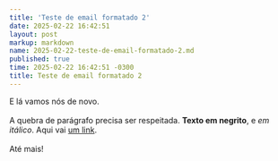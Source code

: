 ```yaml
---
title: 'Teste de email formatado 2'
date: 2025-02-22 16:42:51
layout: post
markup: markdown
name: 2025-02-22-teste-de-email-formatado-2.md
published: true
time: 2025-02-22 16:42:51 -0300
title: Teste de email formatado 2
---
```

<html><head><meta http-equiv="content-type" content="text/html; charset=utf-8"></head><body dir="auto">E lá vamos nós de novo.<div><br></div><div>A quebra de parágrafo precisa ser respeitada. <b>Texto em negrito</b>, e <i>em itálico</i>. Aqui vai&nbsp;<a href="https://arthr.me">um link</a>.</div><div><br></div><div>Até mais!</div></body></html>